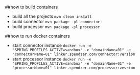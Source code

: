 ##how to build containers
- build all the projects `mvn clean install`
- build connector `mvn package -pl connector`
- build processor `mvn package -pl processor`

##how to run docker containers
- start connector instance `docker run -e "SPRING_PROFILES_ACTIVE=sandbox" -e "domainName=01" -e "connectorName=01" linker.spendzer.com/connector:version`
- start processor instance `docker run -e "SPRING_PROFILES_ACTIVE=sandbox" -e "domainName=01" -e "processorName=01" linker.spendzer.com/processor:vesrion`
